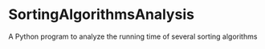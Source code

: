 # SortingAlgorithmsAnalysis
A Python program to analyze the running time of several sorting algorithms
